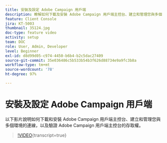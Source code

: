 ```yaml
---
title: 安裝及設定 Adobe Campaign 用戶端
description: 瞭解如何下載及安裝 Adobe Campaign 用戶端主控台、建立和管理您與多個環境的連線，以及驗證 Adobe Campaign 用戶端主控台的存取權。
feature: Client Console
jira: KT-5003
thumbnail: 35124.jpg
doc-type: feature video
activity: setup
team: DOC
role: User, Admin, Developer
level: Beginner
exl-id: d8d99d05-c974-4450-b6b4-b2c5dac27409
source-git-commit: 35e036486c5b533b54b3f626d88734e9a9fc3b8a
workflow-type: tm+mt
source-wordcount: '78'
ht-degree: 97%

---
```


# 安裝及設定 Adobe Campaign 用戶端

以下影片說明如何下載和安裝 Adobe Campaign 用戶端主控台、建立和管理您與多個環境的連線，以及驗證 Adobe Campaign 用戶端主控台的存取權。

>[!VIDEO](https://video.tv.adobe.com/v/35124?quality=12&learn=on){transcript=true}

